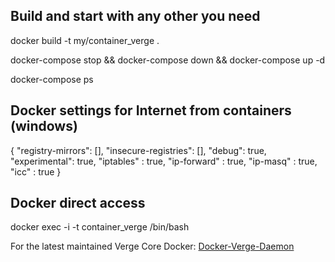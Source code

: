 ## Build and start with any other you need

docker build -t my/container_verge .

docker-compose stop && docker-compose down && docker-compose up -d  

docker-compose ps

## Docker settings for Internet from containers (windows)

{
  "registry-mirrors": [],
  "insecure-registries": [],
  "debug": true,
  "experimental": true,
  "iptables" : true,
  "ip-forward" : true,
  "ip-masq" : true,
  "icc" : true
}

## Docker direct access

docker exec -i -t container_verge /bin/bash


For the latest maintained Verge Core Docker: 
[Docker-Verge-Daemon](https://github.com/vergecurrency/Docker-Verge-Daemon)






